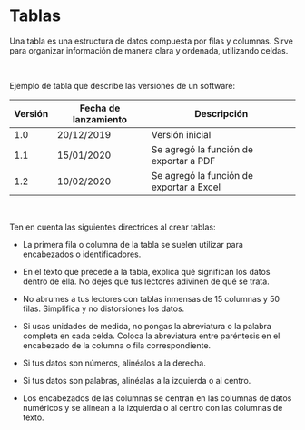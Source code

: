 # Tablas

Una tabla es una estructura de datos compuesta por filas y columnas. Sirve para organizar información de manera clara y ordenada, utilizando celdas.

<br />

Ejemplo de tabla que describe las versiones de un software:

| Versión | Fecha de lanzamiento | Descripción                              |
| ------- | -------------------- | -----------------------------------------|
| 1.0     | 20/12/2019           | Versión inicial                          |
| 1.1     | 15/01/2020           | Se agregó la función de exportar a PDF   |
| 1.2     | 10/02/2020           | Se agregó la función de exportar a Excel |

<br />

Ten en cuenta las siguientes directrices al crear tablas:

- La primera fila o columna de la tabla se suelen utilizar para encabezados o identificadores.

- En el texto que precede a la tabla, explica qué significan los datos dentro de ella. No dejes que tus lectores adivinen de qué se trata.

- No abrumes a tus lectores con tablas inmensas de 15 columnas y 50 filas. Simplifica y no distorsiones los datos.

- Si usas unidades de medida, no pongas la abreviatura o la palabra completa en cada celda. Coloca la abreviatura entre paréntesis en el encabezado de la columna o fila correspondiente.

- Si tus datos son números, alinéalos a la derecha.

- Si tus datos son palabras, alinéalas a la izquierda o al centro.

- Los encabezados de las columnas se centran en las columnas de datos numéricos y se alinean a la izquierda o al centro con las columnas de texto.
